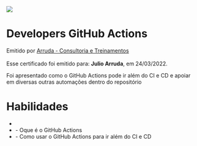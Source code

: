 <body>
<main id=root>
<div><div><div>
<p><img src=
"
https://creds.arruda.io/events/developers_github_actions/badge.png
"
 /></p>
</div></div></div>
<div><div><div><div><div><div>
<h1>Developers GitHub Actions</h1>
<div><div>Emitido por <a href="https://arruda.io">Arruda - Consultoria e Treinamentos</a></div><div>&nbsp;</div>
<div>Esse certificado foi emitido para: <strong>Julio Arruda</strong>, em 24/03/2022.</div>
</div></div>
<p>Foi apresentado como o GitHub Actions pode ir além do CI e CD e apoiar em diversas outras automações dentro do repositório</p>
</div><div>
<h1>Habilidades</h1>
<ul><li></li>
<li>- Oque é o GitHub Actions
</li>
<li>- Como usar o GitHub Actions para ir além do CI e CD</li></ul>
</div><div>&nbsp;</div></div></div></div></div></main></body>